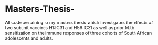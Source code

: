 # Masters-Thesis-
All code pertaining to my masters thesis which investigates the effects of two subunit vaccines H1:IC31 and H56:IC31 as well as prior M.tb sensitization on the immune responses of three cohorts of South African adolescents and adults. 
